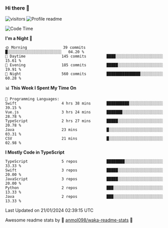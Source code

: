 ### Hi there 👋  
![visitors](https://visitor-badge.laobi.icu/badge?page_id=leverglowh) ![Profile readme](https://github.com/leverglowh/leverglowh/workflows/Profile%20readme/badge.svg?branch=master)

<!--START_SECTION:waka-->
![Code Time](http://img.shields.io/badge/Code%20Time-2%2C581%20hrs%2026%20mins-blue)

**I'm a Night 🦉** 

```text
🌞 Morning                39 commits          █░░░░░░░░░░░░░░░░░░░░░░░░   04.20 % 
🌆 Daytime                145 commits         ████░░░░░░░░░░░░░░░░░░░░░   15.61 % 
🌃 Evening                185 commits         █████░░░░░░░░░░░░░░░░░░░░   19.91 % 
🌙 Night                  560 commits         ███████████████░░░░░░░░░░   60.28 % 
```


📊 **This Week I Spent My Time On** 

```text
💬 Programming Languages: 
Swift                    4 hrs 38 mins       ██████████░░░░░░░░░░░░░░░   39.15 % 
Vue.js                   3 hrs 24 mins       ███████░░░░░░░░░░░░░░░░░░   28.78 % 
TypeScript               2 hrs 27 mins       █████░░░░░░░░░░░░░░░░░░░░   20.78 % 
Java                     23 mins             █░░░░░░░░░░░░░░░░░░░░░░░░   03.31 % 
CSV                      21 mins             █░░░░░░░░░░░░░░░░░░░░░░░░   02.98 % 
```

**I Mostly Code in TypeScript** 

```text
TypeScript               5 repos             ████████░░░░░░░░░░░░░░░░░   33.33 % 
Swift                    3 repos             █████░░░░░░░░░░░░░░░░░░░░   20.00 % 
JavaScript               3 repos             █████░░░░░░░░░░░░░░░░░░░░   20.00 % 
Python                   2 repos             ███░░░░░░░░░░░░░░░░░░░░░░   13.33 % 
Java                     2 repos             ███░░░░░░░░░░░░░░░░░░░░░░   13.33 % 
```




 Last Updated on 21/01/2024 02:39:15 UTC
<!--END_SECTION:waka-->


Awesome readme stats by :star2: [anmol098/waka-readme-stats](https://github.com/anmol098/waka-readme-stats) :star2:
